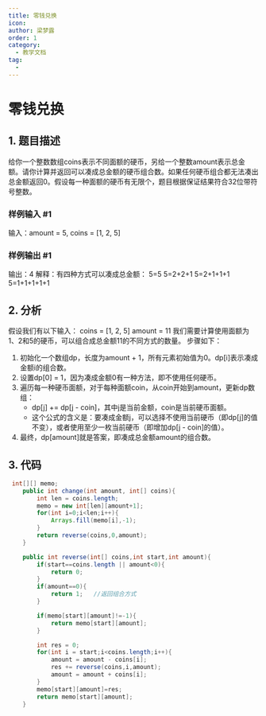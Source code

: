 ```yaml
---
title: 零钱兑换
icon: 
author: 梁梦露
order: 1
category:
  - 教学文档
tag:
  - 
---
```


# 零钱兑换
## 1. 题目描述
给你一个整数数组coins表示不同面额的硬币，另给一个整数amount表示总金额。请你计算并返回可以凑成总金额的硬币组合数。如果任何硬币组合都无法凑出总金额返回0。假设每一种面额的硬币有无限个，题目根据保证结果符合32位带符号整数。

### 样例输入 #1
输入：amount = 5, coins = [1, 2, 5]

### 样例输出 #1
输出：4
解释：有四种方式可以凑成总金额：
5=5
5=2+2+1
5=2+1+1+1
5=1+1+1+1+1

## 2. 分析
假设我们有以下输入：
coins = [1, 2, 5]
amount = 11
我们需要计算使用面额为1、2和5的硬币，可以组合成总金额11的不同方式的数量。
步骤如下：
1. 初始化一个数组dp，长度为amount + 1，所有元素初始值为0。dp[i]表示凑成金额i的组合数。
2. 设置dp[0] = 1，因为凑成金额0有一种方法，即不使用任何硬币。
3. 遍历每一种硬币面额，对于每种面额coin，从coin开始到amount，更新dp数组：
   - dp[j] += dp[j - coin]，其中j是当前金额，coin是当前硬币面额。
   - 这个公式的含义是：要凑成金额j，可以选择不使用当前硬币（即dp[j]的值不变），或者使用至少一枚当前硬币（即增加dp[j - coin]的值）。
4. 最终，dp[amount]就是答案，即凑成总金额amount的组合数。

## 3. 代码

```java
 int[][] memo;
    public int change(int amount, int[] coins){
        int len = coins.length;
        memo = new int[len][amount+1];
        for(int i=0;i<len;i++){
            Arrays.fill(memo[i],-1);
        }
        return reverse(coins,0,amount);
    }

    public int reverse(int[] coins,int start,int amount){
        if(start==coins.length || amount<0){
            return 0;
        }
        if(amount==0){
            return 1;   //返回组合方式
        }

        if(memo[start][amount]!=-1){
            return memo[start][amount];
        }

        int res = 0;
        for(int i = start;i<coins.length;i++){
            amount = amount - coins[i];
            res += reverse(coins,i,amount);
            amount = amount + coins[i];
        }
        memo[start][amount]=res;
        return memo[start][amount];
    }
```
